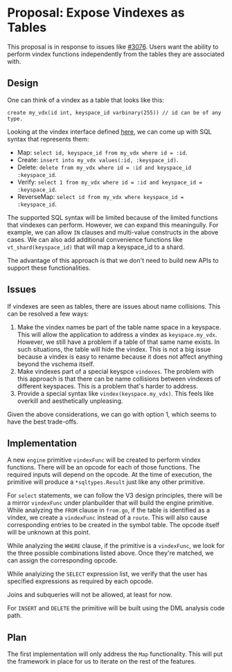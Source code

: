 # Proposal: Expose Vindexes as Tables

This proposal is in response to issues like [#3076](https://github.com/vitessio/vitess/issues/3076). Users want the ability to perform vindex functions independently from the tables they are associated with.

## Design

One can think of a vindex as a table that looks like this:

```
create my_vdx(id int, keyspace_id varbinary(255)) // id can be of any type.
```

Looking at the vindex interface defined [here](https://github.com/vitessio/vitess/blob/master/go/vt/vtgate/vindexes/vindex.go), we can come up with SQL syntax that represents them:
* Map: `select id, keyspace_id from my_vdx where id = :id`.
* Create: `insert into my_vdx values(:id, :keyspace_id)`.
* Delete: `delete from my_vdx where id = :id and keyspace_id :keyspace_id`.
* Verify: `select 1 from my_vdx where id = :id and keyspace_id = :keyspace_id`.
* ReverseMap: `select id from my_vdx where keyspace_id = :keyspace_id`.

The supported SQL syntax will be limited because of the limited functions that vindexes can perform. However, we can expand this meaningully. For example, we can allow `IN` clauses and multi-value constructs in the above cases. We can also add additional convenience functions like `vt_shard(keyspace_id)` that will map a keyspace_id to a shard.

The advantage of this approach is that we don't need to build new APIs to support these functionalities.

## Issues
If vindexes are seen as tables, there are issues about name collisions. This can be resolved a few ways:
1. Make the vindex names be part of the table name space in a keyspace. This will allow the application to address a vindex as `keyspace.my_vdx`. However, we still have a problem if a table of that same name exists. In such situations, the table will hide the vindex. This is not a big issue because a vindex is easy to rename because it does not affect anything beyond the vschema itself.
2. Make vindexes part of a special keyspce `vindexes`. The problem with this approach is that there can be name collisions between vindexes of different keyspaces. This is a problem that's harder to address.
3. Provide a special syntax like `vindex(keyspace.my_vdx)`. This feels like overkill and aesthetically unpleasing.

Given the above considerations, we can go with option 1, which seems to have the best trade-offs.

## Implementation

A new `engine` primitive `vindexFunc` will be created to perform vindex functions. There will be an opcode for each of those functions. The required inputs will depend on the opcode. At the time of execution, the primitive will produce a `*sqltypes.Result` just like any other primitive.

For `select` statements, we can follow the V3 design principles, there will be a mirror `vindexFunc` under planbuilder that will build the engine primitive. While analyzing the `FROM` clause in `from.go`, if the table is identified as a vindex, we create a `vindexFunc` instead of a `route`. This will also cause corresponding entries to be created in the symbol table. The opcode itself will be unknown at this point.

While analyzing the `WHERE` clause, if the primitive is a `vindexFunc`, we look for the three possible combinations listed above. Once they're matched, we can assign the corresponding opcode.

While analyizing the `SELECT` expression list, we verify that the user has specified expressions as required by each opcode.

Joins and subqueries will not be allowed, at least for now.

For `INSERT` and `DELETE` the primitive will be built using the DML analysis code path.

## Plan

The first implementation will only address the `Map` functionality. This will put the framework in place for us to iterate on the rest of the features.
